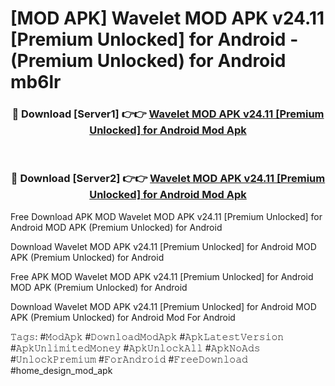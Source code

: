 # [MOD APK] Wavelet MOD APK v24.11 [Premium Unlocked] for Android  - (Premium Unlocked) for Android mb6lr



<div align="center">
<h3>🔴 Download [Server1] 👉👉 <a href="https://momento.my/?title=Wavelet_MOD_APK_v24.11_[Premium_Unlocked]_for_Android_">Wavelet MOD APK v24.11 [Premium Unlocked] for Android  Mod Apk</a></h3><br>

<h3>🔴 Download [Server2] 👉👉 <a href="https://momento.my/?title=Wavelet_MOD_APK_v24.11_[Premium_Unlocked]_for_Android_">Wavelet MOD APK v24.11 [Premium Unlocked] for Android  Mod Apk</a></h3>
</div>



Free Download APK MOD Wavelet MOD APK v24.11 [Premium Unlocked] for Android  MOD APK (Premium Unlocked) for Android

Download Wavelet MOD APK v24.11 [Premium Unlocked] for Android  MOD APK (Premium Unlocked) for Android

Free APK MOD Wavelet MOD APK v24.11 [Premium Unlocked] for Android  MOD APK (Premium Unlocked) for Android

Download Wavelet MOD APK v24.11 [Premium Unlocked] for Android  MOD APK (Premium Unlocked) for Android Mod For Android

𝚃𝚊𝚐𝚜: #𝙼𝚘𝚍𝙰𝚙𝚔 #𝙳𝚘𝚠𝚗𝚕𝚘𝚊𝚍𝙼𝚘𝚍𝙰𝚙𝚔 #𝙰𝚙𝚔𝙻𝚊𝚝𝚎𝚜𝚝𝚅𝚎𝚛𝚜𝚒𝚘𝚗 #𝙰𝚙𝚔𝚄𝚗𝚕𝚒𝚖𝚒𝚝𝚎𝚍𝙼𝚘𝚗𝚎𝚢 #𝙰𝚙𝚔𝚄𝚗𝚕𝚘𝚌𝚔𝙰𝚕𝚕 #𝙰𝚙𝚔𝙽𝚘𝙰𝚍𝚜 #𝚄𝚗𝚕𝚘𝚌𝚔𝙿𝚛𝚎𝚖𝚒𝚞𝚖 #𝙵𝚘𝚛𝙰𝚗𝚍𝚛𝚘𝚒𝚍 #𝙵𝚛𝚎𝚎𝙳𝚘𝚠𝚗𝚕𝚘𝚊𝚍 #home_design_mod_apk
